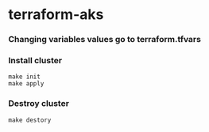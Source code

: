# terraform-aks

### Changing variables values go to terraform.tfvars
### Install cluster
```
make init
make apply

```

### Destroy cluster
```
make destory
```
